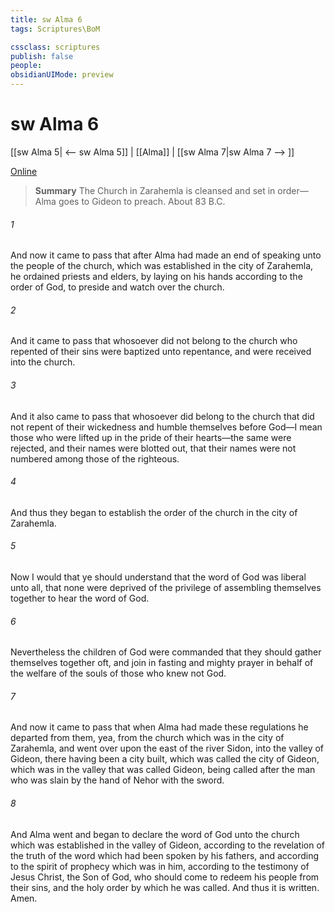 ```yaml
---
title: sw Alma 6
tags: Scriptures\BoM

cssclass: scriptures
publish: false
people:
obsidianUIMode: preview
---
```


# sw Alma 6
[[sw Alma 5| <-- sw Alma 5]] | [[Alma]] | [[sw Alma 7|sw Alma 7 --> ]]

[Online](https://churchofjesuschrist.org/study/scriptures/bofm/alma/6?lang=eng)

> __Summary__
The Church in Zarahemla is cleansed and set in order—Alma goes to Gideon to preach. About 83 B.C.

###### 1 
And now it came to pass that after Alma had made an end of speaking unto the people of the church, which was established in the city of Zarahemla, he ordained priests and elders, by laying on his hands according to the order of God, to preside and watch over the church.

###### 2 
And it came to pass that whosoever did not belong to the church who repented of their sins were baptized unto repentance, and were received into the church.

###### 3 
And it also came to pass that whosoever did belong to the church that did not repent of their wickedness and humble themselves before God—I mean those who were lifted up in the pride of their hearts—the same were rejected, and their names were blotted out, that their names were not numbered among those of the righteous.

###### 4 
And thus they began to establish the order of the church in the city of Zarahemla.

###### 5 
Now I would that ye should understand that the word of God was liberal unto all, that none were deprived of the privilege of assembling themselves together to hear the word of God.

###### 6 
Nevertheless the children of God were commanded that they should gather themselves together oft, and join in fasting and mighty prayer in behalf of the welfare of the souls of those who knew not God.

###### 7 
And now it came to pass that when Alma had made these regulations he departed from them, yea, from the church which was in the city of Zarahemla, and went over upon the east of the river Sidon, into the valley of Gideon, there having been a city built, which was called the city of Gideon, which was in the valley that was called Gideon, being called after the man who was slain by the hand of Nehor with the sword.

###### 8 
And Alma went and began to declare the word of God unto the church which was established in the valley of Gideon, according to the revelation of the truth of the word which had been spoken by his fathers, and according to the spirit of prophecy which was in him, according to the testimony of Jesus Christ, the Son of God, who should come to redeem his people from their sins, and the holy order by which he was called. And thus it is written. Amen.

